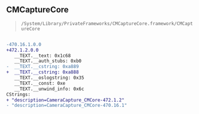 ## CMCaptureCore

> `/System/Library/PrivateFrameworks/CMCaptureCore.framework/CMCaptureCore`

```diff

-470.16.1.0.0
+472.1.2.0.0
   __TEXT.__text: 0x1c68
   __TEXT.__auth_stubs: 0xb0
-  __TEXT.__cstring: 0xa889
+  __TEXT.__cstring: 0xa888
   __TEXT.__oslogstring: 0x35
   __TEXT.__const: 0xe
   __TEXT.__unwind_info: 0x6c
CStrings:
+ "description=CameraCapture_CMCore-472.1.2"
- "description=CameraCapture_CMCore-470.16.1"

```
